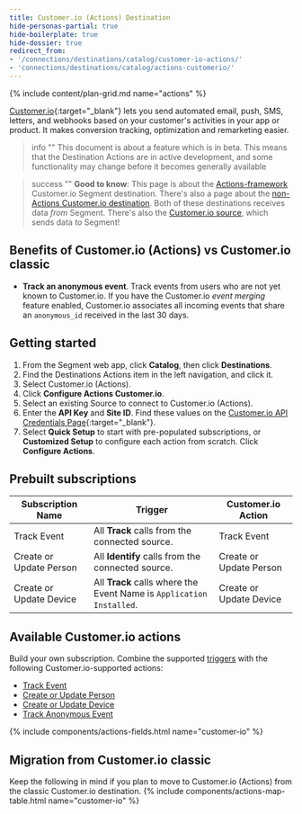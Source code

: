 ```yaml
---
title: Customer.io (Actions) Destination
hide-personas-partial: true
hide-boilerplate: true
hide-dossier: true
redirect_from:
- '/connections/destinations/catalog/customer-io-actions/'
- 'connections/destinations/catalog/actions-customerio/'
---
```

{% include content/plan-grid.md name="actions" %}

[Customer.io](https://customer.io/){:target="_blank"} lets you send automated email, push, SMS, letters, and webhooks based on your customer's activities in your app or product. It makes conversion tracking, optimization and remarketing easier. 

> info ""
> This document is about a feature which is in beta. This means that the Destination Actions are in active development, and some functionality may change before it becomes generally available


> success ""
> **Good to know**: This page is about the [Actions-framework](/docs/connections/destinations/actions/) Customer.io Segment destination. There's also a page about the [non-Actions Customer.io destination](/docs/connections/destinations/catalog/customer-io/). Both of these destinations receives data _from_ Segment. There's also the [Customer.io source](/docs/connections/sources/catalog/cloud-apps/customer-io/), which sends data _to_ Segment!

## Benefits of Customer.io (Actions) vs Customer.io classic

- **Track an anonymous event**. Track events from users who are not yet known to Customer.io. If you have the Customer.io *event merging* feature enabled, Customer.io associates all incoming events that share an `anonymous_id` received in the last 30 days.

## Getting started

1. From the Segment web app, click **Catalog**, then click **Destinations**.
2. Find the Destinations Actions item in the left navigation, and click it.
3. Select Customer.io (Actions).
4. Click **Configure Actions Customer.io**.
5. Select an existing Source to connect to Customer.io (Actions).
6. Enter the **API Key** and **Site ID**. Find these values on the [Customer.io API Credentials Page](https://fly.customer.io/settings/api_credentials){:target="_blank"}.
7. Select **Quick Setup** to start with pre-populated subscriptions, or **Customized Setup** to configure each action from scratch. Click **Configure Actions**.

## Prebuilt subscriptions

| Subscription Name       | Trigger                                                               | Customer.io Action      |
| ----------------------- | --------------------------------------------------------------------- | ----------------------- |
| Track Event             | All **Track** calls from the connected source.                        | Track Event             |
| Create or Update Person | All **Identify** calls from the connected source.                     | Create or Update Person |
| Create or Update Device | All **Track** calls where the Event Name is `Application Installed`. | Create or Update Device |

## Available Customer.io actions

Build your own subscription. Combine the supported [triggers](/docs/connections/destinations/actions/#components-of-a-destination-action) with the following Customer.io-supported actions:

- [Track Event](#track-event)
- [Create or Update Person](#create-or-update-person)
- [Create or Update Device](#create-or-update-device)
- [Track Anonymous Event](#track-anonymous-event)

{% include components/actions-fields.html name="customer-io" %}


## Migration from Customer.io classic

Keep the following in mind if you plan to move to Customer.io (Actions) from the classic Customer.io destination.
{% include components/actions-map-table.html name="customer-io" %}
